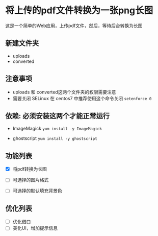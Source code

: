 # 将上传的pdf文件转换为一张png长图

这是一个简单的Web应用，上传pdf文件，然后，等待后台转换为长图

## 新建文件夹

* uploads
* converted

## 注意事项

* uploads 和 converted这两个文件夹的权限需要注意
* 需要关闭 SELinux  在 centos7 中推荐使用这个命令关闭 `setenforce 0` 

## 依赖: 必须安装这两个才能正常运行

* ImageMagick    `yum install -y ImageMagick`

* ghostscript `yum install -y ghostscript`

## 功能列表
- [x] 将pdf转换为长图
- [ ] 可选择的图片格式
- [ ] 可选择的默认填充背景色


## 优化列表
 - [ ] 优化借口
 - [ ] 美化UI，增加提示信息